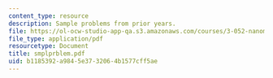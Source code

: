 ```yaml
---
content_type: resource
description: Sample problems from prior years.
file: https://ol-ocw-studio-app-qa.s3.amazonaws.com/courses/3-052-nanomechanics-of-materials-and-biomaterials-spring-2007/b1185392a9845e3732064b1577cff5ae_smplprblem.pdf
file_type: application/pdf
resourcetype: Document
title: smplprblem.pdf
uid: b1185392-a984-5e37-3206-4b1577cff5ae
---
```

